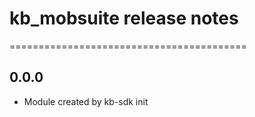 # kb_mobsuite release notes
=========================================

0.0.0
-----
* Module created by kb-sdk init

